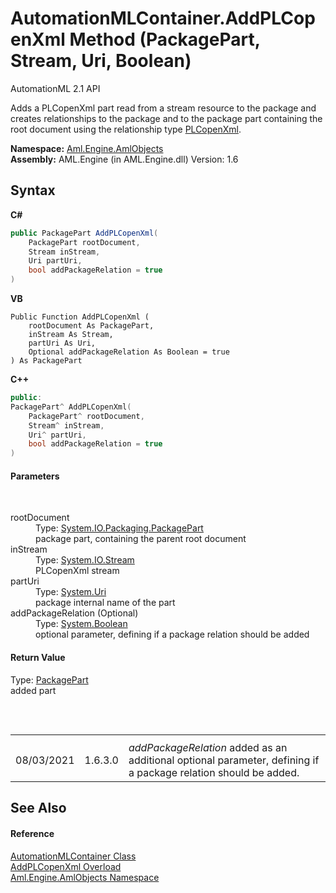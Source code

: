 # AutomationMLContainer.AddPLCopenXml Method (PackagePart, Stream, Uri, Boolean)
AutomationML 2.1 API 

Adds a PLCopenXml part read from a stream resource to the package and creates relationships to the package and to the package part containing the root document using the relationship type <a href="F_Aml_Engine_AmlObjects_AutomationMLContainer_RelationshipType_PLCopenXml">PLCopenXml</a>.

**Namespace:**&nbsp;<a href="N_Aml_Engine_AmlObjects">Aml.Engine.AmlObjects</a><br />**Assembly:**&nbsp;AML.Engine (in AML.Engine.dll) Version: 1.6

## Syntax

**C#**<br />
``` C#
public PackagePart AddPLCopenXml(
	PackagePart rootDocument,
	Stream inStream,
	Uri partUri,
	bool addPackageRelation = true
)
```

**VB**<br />
``` VB
Public Function AddPLCopenXml ( 
	rootDocument As PackagePart,
	inStream As Stream,
	partUri As Uri,
	Optional addPackageRelation As Boolean = true
) As PackagePart
```

**C++**<br />
``` C++
public:
PackagePart^ AddPLCopenXml(
	PackagePart^ rootDocument, 
	Stream^ inStream, 
	Uri^ partUri, 
	bool addPackageRelation = true
)
```


#### Parameters
&nbsp;<dl><dt>rootDocument</dt><dd>Type: <a href="https://docs.microsoft.com/dotnet/api/system.io.packaging.packagepart" target="_parent" rel="noopener noreferrer">System.IO.Packaging.PackagePart</a><br />package part, containing the parent root document</dd><dt>inStream</dt><dd>Type: <a href="https://docs.microsoft.com/dotnet/api/system.io.stream" target="_parent" rel="noopener noreferrer">System.IO.Stream</a><br />PLCopenXml stream</dd><dt>partUri</dt><dd>Type: <a href="https://docs.microsoft.com/dotnet/api/system.uri" target="_parent" rel="noopener noreferrer">System.Uri</a><br />package internal name of the part</dd><dt>addPackageRelation (Optional)</dt><dd>Type: <a href="https://docs.microsoft.com/dotnet/api/system.boolean" target="_parent" rel="noopener noreferrer">System.Boolean</a><br />optional parameter, defining if a package relation should be added</dd></dl>

#### Return Value
Type: <a href="https://docs.microsoft.com/dotnet/api/system.io.packaging.packagepart" target="_parent" rel="noopener noreferrer">PackagePart</a><br />added part

##
&nbsp;<table><tr><th /><th /><th /></tr><tr><td>08/03/2021</td><td>1.6.3.0</td><td>*addPackageRelation* added as an additional optional parameter, defining if a package relation should be added.</td></tr></table>

## See Also


#### Reference
<a href="T_Aml_Engine_AmlObjects_AutomationMLContainer">AutomationMLContainer Class</a><br /><a href="Overload_Aml_Engine_AmlObjects_AutomationMLContainer_AddPLCopenXml">AddPLCopenXml Overload</a><br /><a href="N_Aml_Engine_AmlObjects">Aml.Engine.AmlObjects Namespace</a><br />